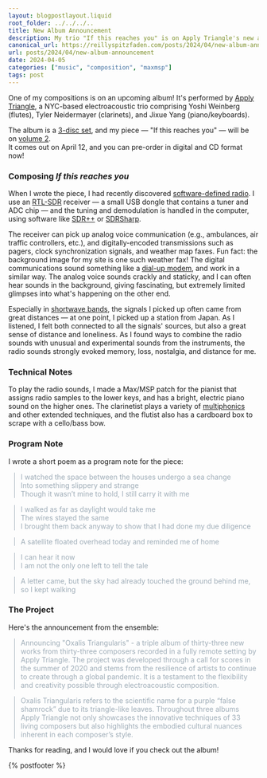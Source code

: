 ```yaml
---
layout: blogpostlayout.liquid
root_folder: ../../../..
title: New Album Announcement
description: My trio "If this reaches you" is on Apply Triangle's new album, out on April 12!
canonical_url: https://reillyspitzfaden.com/posts/2024/04/new-album-announcement
url: posts/2024/04/new-album-announcement
date: 2024-04-05
categories: ["music", "composition", "maxmsp"]
tags: post
---
```


One of my compositions is on an upcoming album! It's performed by [Apply Triangle](https://applytriangle.com/), a NYC-based electroacoustic trio comprising Yoshi Weinberg (flutes), Tyler Neidermayer (clarinets), and Jixue Yang (piano/keyboards).

The album is a [3-disc set](https://applytriangle.bandcamp.com/album/oxalis-triangularis-complete-volumes-1-3), and my piece — "If this reaches you" — will be on [volume 2](https://applytriangle.bandcamp.com/album/oxalis-triangularis-vol-2).  
It comes out on April 12, and you can pre-order in digital and CD format now!

### Composing *If this reaches you*

When I wrote the piece, I had recently discovered [software-defined radio](https://en.wikipedia.org/wiki/Software-defined_radio). I use an [RTL-SDR](https://www.rtl-sdr.com/about-rtl-sdr/) receiver — a small USB dongle that contains a tuner and ADC chip — and the tuning and demodulation is handled in the computer, using software like [SDR++](https://www.sdrpp.org/) or [SDRSharp](https://airspy.com/download/).

The receiver can pick up analog voice communication (e.g., ambulances, air traffic controllers, etc.), and digitally-encoded transmissions such as pagers, clock synchronization signals, and weather map faxes. Fun fact: the background image for my site is one such weather fax! The digital communications sound something like a [dial-up modem](https://freesound.org/people/wtermini/sounds/546450/), and work in a similar way. The analog voice sounds crackly and staticky, and I can often hear sounds in the background, giving fascinating, but extremely limited glimpses into what's happening on the other end.

Especially in [shortwave bands](https://en.wikipedia.org/wiki/Shortwave_bands), the signals I picked up often came from great distances — at one point, I picked up a station from Japan. As I listened, I felt both connected to all the signals' sources, but also a great sense of distance and loneliness. As I found ways to combine the radio sounds with unusual and experimental sounds from the instruments, the radio sounds strongly evoked memory, loss, nostalgia, and distance for me.

### Technical Notes

To play the radio sounds, I made a Max/MSP patch for the pianist that assigns radio samples to the lower keys, and has a bright, electric piano sound on the higher ones. The clarinetist plays a variety of [multiphonics](https://heatherroche.net/category/multiphonic/) and other extended techniques, and the flutist also has a cardboard box to scrape with a cello/bass bow.

### Program Note

I wrote a short poem as a program note for the piece:

> I watched the space between the houses undergo a sea change  
> Into something slippery and strange  
> Though it wasn’t mine to hold, I still carry it with me

> I walked as far as daylight would take me  
> The wires stayed the same  
> I brought them back anyway to show that I had done my due diligence

> A satellite floated overhead today and reminded me of home

> I can hear it now  
> I am not the only one left to tell the tale

> A letter came, but the sky had already touched the ground behind me, so I kept walking

### The Project

Here's the announcement from the ensemble:

> Announcing "Oxalis Triangularis" - a triple album of thirty-three new works from thirty-three composers recorded in a fully remote setting by Apply Triangle. The project was developed through a call for scores in the summer of 2020 and stems from the resilience of artists to continue to create through a global pandemic. It is a testament to the flexibility and creativity possible through electroacoustic composition.

> Oxalis Triangularis refers to the scientific name for a purple “false shamrock” due to its triangle-like leaves. Throughout three albums Apply Triangle not only showcases the innovative techniques of 33 living composers but also highlights the embodied cultural nuances inherent in each composer’s style.

Thanks for reading, and I would love if you check out the album!

{% postfooter %}

<style>
    blockquote {
        margin-left: 0;
        color: hsla(208, 15%, 67%, 1); /* hue from aliceblue */
        border-left: 1px solid hsla(208, 15%, 67%, 1);
        padding-left: 12px;
    }
    /* blockquote > p {
        border-left: 1px solid hsla(208, 15%, 67%, 1);
        padding-left: 12px;
    } */
    @media screen and (min-width: 480px){
        blockquote {
            margin-left: 12px;
        }
    }
</style>
